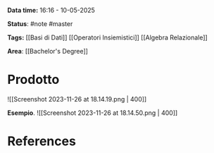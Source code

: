 **Data time:** 16:16 - 10-05-2025

**Status**: #note #master

**Tags:** [[Basi di Dati]] [[Operatori Insiemistici]] [[Algebra Relazionale]]

**Area**: [[Bachelor's Degree]]
# Prodotto

![[Screenshot 2023-11-26 at 18.14.19.png | 400]]

**Esempio**.
![[Screenshot 2023-11-26 at 18.14.50.png | 400]]

# References